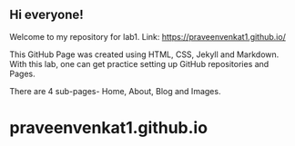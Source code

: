 <h2>Hi everyone!</h2>

Welcome to my repository for lab1.
Link: https://praveenvenkat1.github.io/

This GitHub Page was created using HTML, CSS, Jekyll and Markdown.
With this lab, one can get practice setting up GitHub repositories and Pages.

There are 4 sub-pages- Home, About, Blog and Images.

# praveenvenkat1.github.io
